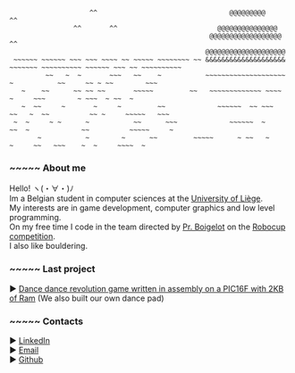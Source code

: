 ```
                    ^^                                 @@@@@@@@@                                   ^^
                ^^       ^^                         @@@@@@@@@@@@@@@
                                                  @@@@@@@@@@@@@@@@@@                  ^^
                                                 @@@@@@@@@@@@@@@@@@@@
 ~~~~~~ ~~~~~~ ~~~ ~~~ ~~~~ ~~ ~~~~~ ~~~~~~~~ ~~ &&&&&&&&&&&&&&&&&&&& ~~~~~~~ ~~~~~~~~~~ ~~~~~~ ~~~ ~~ ~~~~~~~~~~
         ~~   ~  ~       ~~~   ~~    ~           ~~~~~~~~~~~~~~~~~~~~ ~           ~~     ~~ ~ ~~        ~~~       
   ~    ~~      ~~ ~~ ~~       ~~~~~         ~~   ~~~~~~~~~~~~~ ~~~~  ~     ~~~        ~ ~~~  ~ ~~  ~
   ~  ~~     ~       ~     ~         ~~             ~~~~~~  ~~ ~~~       ~~   ~  ~~          ~~ ~     ~~~~~   ~~~
 ~  ~     ~ ~      ~           ~~      ~~~             ~~~~~~  ~      ~~  ~             ~~          ~~~~~     ~  
       ~           ~        ~      ~~         ~~~~~      ~ ~~   ~             ~     ~~   ~~~    ~  ~     ~~~~  ~
```
### ~~~~~ About me 
Hello! ヽ(・∀・)ﾉ<br>
Im a Belgian student in computer sciences at the [University of Liège](https://www.uliege.be/cms/c_8699436/fr/uliege).<br>
My interests are in game development, computer graphics and low level programming.<br>
On my free time I code in the team directed by [Pr. Boigelot](https://people.montefiore.uliege.be/boigelot/index-fr.html) on the [Robocup competition](https://www.robocup.org/).<br>
I also like bouldering.

### ~~~~~ Last project
► [Dance dance revolution game written in assembly on a PIC16F with 2KB of Ram](https://github.com/simon-gardier/dance-dance-revolution-assembly) (We also built our own dance pad)

### ~~~~~ Contacts 
► [LinkedIn](https://www.linkedin.com/in/simon-gardier/)<br>
► [Email](mailto:s.gardier@student.uliege.be)<br>
► [Github](https://github.com/simon-gardier)
